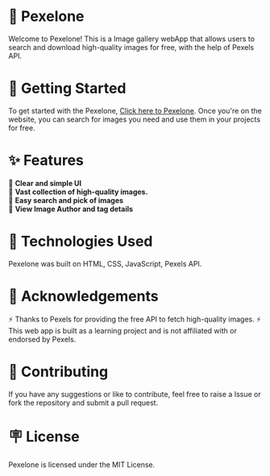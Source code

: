 # 🚀 Pexelone
Welcome to Pexelone! This is a Image gallery webApp that allows users to search and download high-quality images for free, with the help of Pexels API.

# 🌱 Getting Started
To get started with the Pexelone, [Click here to Pexelone](https://aswin-vs.github.io/Pexelone). Once you're on the website, you can search for  images you need and use them in your projects for free.

# ✨ Features

  🌟 **Clear and simple UI**  
  🌟 **Vast collection of high-quality images.**  
  🌟 **Easy search and pick of images**  
  🌟 **View Image Author and tag details**

# 💫 Technologies Used
Pexelone was built on HTML, CSS, JavaScript, Pexels API.

# 🔗 Acknowledgements
⚡ Thanks to Pexels for providing the free API to fetch high-quality images.
⚡ This web app is built as a learning project and is not affiliated with or endorsed by Pexels.

# 🤝 Contributing
If you have any suggestions or like to contribute, feel free to raise a Issue or fork the repository and submit a pull request.

# 🪧 License
Pexelone is licensed under the MIT License.